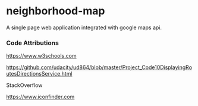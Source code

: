 # neighborhood-map
A single page web application integrated with google maps api.

### Code Attributions

https://www.w3schools.com

https://github.com/udacity/ud864/blob/master/Project_Code10DisplayingRoutesDirectionsService.html

StackOverflow

https://www.iconfinder.com
